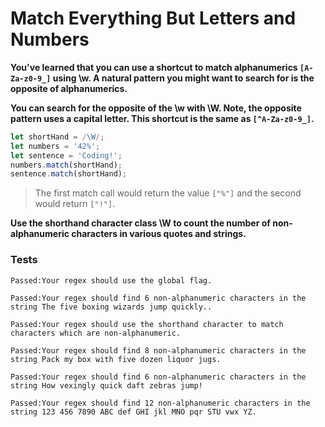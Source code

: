 # Match Everything But Letters and Numbers

**You've learned that you can use a shortcut to match alphanumerics `[A-Za-z0-9_]` using \w. A natural pattern you might want to search for is the opposite of alphanumerics.**

**You can search for the opposite of the \w with \W. Note, the opposite pattern uses a capital letter. This shortcut is the same as `[^A-Za-z0-9_]`.**

```js
let shortHand = /\W/;
let numbers = '42%';
let sentence = 'Coding!';
numbers.match(shortHand);
sentence.match(shortHand);
```

> The first match call would return the value `["%"]` and the second would return `["!"]`.

**Use the shorthand character class \W to count the number of non-alphanumeric characters in various quotes and strings.**

### Tests

`Passed:Your regex should use the global flag.`

`Passed:Your regex should find 6 non-alphanumeric characters in the string The five boxing wizards jump quickly..`

`Passed:Your regex should use the shorthand character to match characters which are non-alphanumeric.`

`Passed:Your regex should find 8 non-alphanumeric characters in the string Pack my box with five dozen liquor jugs.`

`Passed:Your regex should find 6 non-alphanumeric characters in the string How vexingly quick daft zebras jump!`

`Passed:Your regex should find 12 non-alphanumeric characters in the string 123 456 7890 ABC def GHI jkl MNO pqr STU vwx YZ.`
